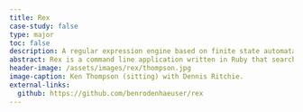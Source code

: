 ```yaml
---
title: Rex
case-study: false
type: major
toc: false
description: A regular expression engine based on finite state automata wrapped in a grep-style CLI.
abstract: Rex is a command line application written in Ruby that searches plain text based on regular expressions. It is modeled on the popular grep utility. Using well-known patterns and algorithms, it compiles the regular expression provided into a finite state automaton, produces customizable results listings, and integrates with your git repository.
header-image: /assets/images/rex/thompson.jpg
image-caption: Ken Thompson (sitting) with Dennis Ritchie.
external-links:
  github: https://github.com/benrodenhaeuser/rex
---
```



